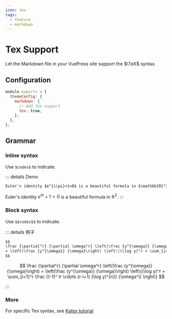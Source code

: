 ```yaml
---
icon: tex
tags:
  - feature
  - markdown
---
```


# Tex Support

Let the Markdown file in your VuePress site support the $\TeX$ syntax.

## Configuration

```js {3,5,6}
module.exports = {
  themeConfig: {
    markdown: {
      // Add Tex support
      tex: true,
    },
  },
};
```

## Grammar

### Inline syntax

Use `$codes$` to indicate.

::: details Demo

```md
Euler's identity $e^{i\pi}+1=0$ is a beautiful formula in $\mathbb{R}^2$.
```

Euler's identity $e^{i\pi}+1=0$ is a beautiful formula in $\mathbb{R}^2$.
:::

### Block syntax

Use `$$codes$$` to indicate.

::: details 例子

```md
$$
\frac {\partial^r} {\partial \omega^r} \left(\frac {y^{\omega}} {\omega}\right)
= \left(\frac {y^{\omega}} {\omega}\right) \left\{(\log y)^r + \sum_{i=1}^r \frac {(-1)^ Ir \cdots (r-i+1) (\log y)^{ri}} {\omega^i} \right\}
$$
```

$$
\frac {\partial^r} {\partial \omega^r} \left(\frac {y^{\omega}} {\omega}\right)
= \left(\frac {y^{\omega}} {\omega}\right) \left\{(\log y)^r + \sum_{i=1}^r \frac {(-1)^ Ir \cdots (r-i+1) (\log y)^{ri}} {\omega^i} \right\}
$$

:::

### More

For specific Tex syntax, see [Katex tutorial](https://vuepress-md-enhance.mrhope.site/en/guide/tex.html#tutorial)
